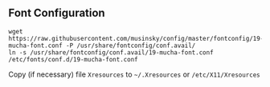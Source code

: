 Font Configuration
------------------
```
wget https://raw.githubusercontent.com/musinsky/config/master/fontconfig/19-mucha-font.conf -P /usr/share/fontconfig/conf.avail/
ln -s /usr/share/fontconfig/conf.avail/19-mucha-font.conf /etc/fonts/conf.d/19-mucha-font.conf
```

Copy (if necessary) file ``Xresources`` to ``~/.Xresources`` or ``/etc/X11/Xresources``
